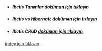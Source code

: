 * ##### Ibatis Tanımlar [doküman için tıklayın](./documentation/description.md)
* ##### Ibatis vs Hibernate [doküman için tıklayın](./documentation/ibatisVsHibernate.md)
* ##### Ibatis CRUD [doküman için tıklayın](./crud-example/README.md)

[index için tıklayın](../README.md)
